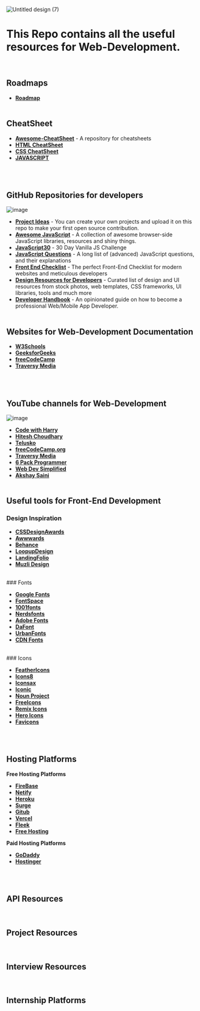 ![Untitled design (7)](https://user-images.githubusercontent.com/83531337/159842377-ed16c956-cd6a-4847-8832-ea4285d02898.png)


# This Repo contains all the useful resources for Web-Development.

<br>


## Roadmaps
* **[Roadmap](https://github.com/Aashutosh0033/Web-Dev-Resources/blob/main/Roadmaps.md)**
<br><br>

## CheatSheet 
* **[Awesome-CheatSheet](https://github.com/LeCoupa/awesome-cheatsheets)** - A repository for cheatsheets <br>
* **[HTML CheatSheet](https://makeawebsitehub.com/the-html-5-mega-cheat-sheet/)** 
* **[CSS CheatSheet](https://makeawebsitehub.com/css3-mega-cheat-sheet/)** 
* **[JAVASCRIPT](https://websitesetup.org/javascript-cheat-sheet/)**


<br><br>


## GitHub Repositories for developers
![image](https://img.shields.io/badge/GitHub-100000?style=for-the-badge&logo=github&logoColor=white) 
* **[Project Ideas](https://github.com/akshaymarch7/project-ideas)** - You can create your own projects and upload it on this repo to make your first open source contribution.<br>
* **[Awesome JavaScript](https://github.com/sorrycc/awesome-javascript)** - A collection of awesome browser-side JavaScript libraries, resources and shiny things.<br>
* **[JavaScript30](https://github.com/wesbos/JavaScript30)** - 30 Day Vanilla JS Challenge <br>
* **[JavaScript Questions](https://github.com/lydiahallie/javascript-questions)** - A long list of (advanced) JavaScript questions, and their explanations <br>
* **[Front End Checklist](https://github.com/thedaviddias/Front-End-Checklist)** -  The perfect Front-End Checklist for modern websites and meticulous developers<br>
* **[Design Resources for Developers](https://github.com/bradtraversy/design-resources-for-developers)** - Curated list of design and UI resources from stock photos, web templates, CSS frameworks, UI libraries, tools and much more <br>
* **[Developer Handbook](https://github.com/apptension/developer-handbook)** - An opinionated guide on how to become a professional Web/Mobile App Developer.
<br><br>

## Websites for Web-Development Documentation
* **[W3Schools](https://www.w3schools.com/default.asp)**
* **[GeeksforGeeks](https://www.geeksforgeeks.org/)**
* **[freeCodeCamp](https://www.freecodecamp.org/)**
* **[Traversy Media](https://www.traversymedia.com/)**

<br><br>


## YouTube channels for Web-Development
![image](https://img.shields.io/badge/YouTube-FF0000?style=for-the-badge&logo=youtube&logoColor=white)
* **[Code with Harry](https://youtube.com/c/CodeWithHarry)**
* **[Hitesh Choudhary](https://youtube.com/c/HiteshChoudharydotcom)**
* **[Telusko](https://youtube.com/c/Telusko)**
* **[freeCodeCamp.org](https://youtube.com/c/Freecodecamp)**
* **[Traversy Media](https://youtube.com/c/TraversyMedia)**
* **[6 Pack Programmer](https://youtube.com/c/6PackProgrammer)**
* **[Web Dev Simplified](https://youtube.com/c/WebDevSimplified)**
* **[Akshay Saini](https://youtube.com/c/akshaymarch7)**
<br><br>

## Useful tools for Front-End Development 

### Design Inspiration
* **[CSSDesignAwards](https://www.cssdesignawards.com/)**
* **[Awwwards](https://www.awwwards.com/)**
* **[Behance](https://www.behance.net/)**
* **[LoopupDesign](https://lookup.design/)**
* **[LandingFolio](https://landingfolio.com/)**
* **[Muzli Design](https://muz.li/)**

<br>
### Fonts

* **[Google Fonts](https://fonts.google.com/)**
* **[FontSpace](https://www.fontspace.com/)**
* **[1001fonts](https://www.1001fonts.com/)**
* **[Nerdsfonts](https://www.nerdfonts.com/)**
* **[Adobe Fonts](https://fonts.adobe.com/)**
* **[DaFont](https://www.dafont.com/)**
* **[UrbanFonts](https://www.urbanfonts.com/)**
* **[CDN Fonts](https://www.cdnfonts.com/)**

<br>
### Icons

* **[FeatherIcons](https://feathericons.com/)**
* **[Icons8](https://icons8.com/)**
* **[Iconsax](https://iconsax.io/)**
* **[Iconic](https://useiconic.com/open)**
* **[Noun Project](https://thenounproject.com/)**
* **[FreeIcons](https://www.flaticon.com/)**
* **[Remix Icons](https://remixicon.com/)**
* **[Hero Icons](https://heroicons.com/)**
* **[Favicons](https://favicon.io/)**

<br><br>

## Hosting Platforms

**Free Hosting Platforms**<br>
* **[FireBase](https://firebase.google.com/)**
* **[Netify](https://www.netlify.com/)**
* **[Heroku](https://www.heroku.com/)**
* **[Surge](https://surge.sh/)**
* **[Gitub](https://github.com/)**
* **[Vercel](https://vercel.com/)**
* **[Fleek](https://fleek.co/)**
* **[Free Hosting](https://www.freehosting.com/)**

**Paid Hosting Platforms**<br>
* **[GoDaddy](https://www.godaddy.com/en-in/hosting/web-hosting)**
* **[Hostinger](https://www.hostinger.in/)**


<br><br>

## API Resources
<br>

## Project Resources
<br>

## Interview Resources
<br>

## Internship Platforms
<br>


